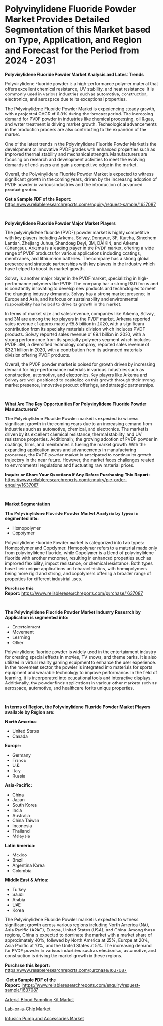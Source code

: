 <p><h1>Polyvinylidene Fluoride Powder Market Provides Detailed Segmentation of this Market based on Type, Application, and Region and Forecast for the Period from 2024 - 2031</h1></p><p><strong>Polyvinylidene Fluoride Powder Market Analysis and Latest Trends</strong></p>
<p><p>Polyvinylidene Fluoride powder is a high-performance polymer material that offers excellent chemical resistance, UV stability, and heat resistance. It is commonly used in various industries such as automotive, construction, electronics, and aerospace due to its exceptional properties.</p><p>The Polyvinylidene Fluoride Powder Market is experiencing steady growth, with a projected CAGR of 6.8% during the forecast period. The increasing demand for PVDF powder in industries like chemical processing, oil & gas, and water treatment is driving market growth. Technological advancements in the production process are also contributing to the expansion of the market.</p><p>One of the latest trends in the Polyvinylidene Fluoride Powder Market is the development of innovative PVDF grades with enhanced properties such as improved thermal stability and mechanical strength. Manufacturers are focusing on research and development activities to meet the evolving demands of end-users and gain a competitive edge in the market.</p><p>Overall, the Polyvinylidene Fluoride Powder Market is expected to witness significant growth in the coming years, driven by the increasing adoption of PVDF powder in various industries and the introduction of advanced product grades.</p></p>
<p><strong>Get a Sample PDF of the Report:&nbsp;</strong> <a href="https://www.reliableresearchreports.com/enquiry/request-sample/1637087">https://www.reliableresearchreports.com/enquiry/request-sample/1637087</a></p>
<p>&nbsp;</p>
<p><strong>Polyvinylidene Fluoride Powder Major Market Players</strong></p>
<p><p>The polyvinylidene fluoride (PVDF) powder market is highly competitive with key players including Arkema, Solvay, Dongyue, 3F, Kureha, Sinochem Lantian, Zhejiang Juhua, Shandong Deyi, 3M, DAIKIN, and Arkema (Changsu). Arkema is a leading player in the PVDF market, offering a wide range of PVDF products for various applications including coatings, membranes, and lithium-ion batteries. The company has a strong global presence and strategic partnerships with key players in the industry which have helped to boost its market growth.</p><p>Solvay is another major player in the PVDF market, specializing in high-performance polymers like PVDF. The company has a strong R&D focus and is constantly innovating to develop new products and technologies to meet the changing industry demands. Solvay has a strong market presence in Europe and Asia, and its focus on sustainability and environmental responsibility has helped to drive its growth in the market.</p><p>In terms of market size and sales revenue, companies like Arkema, Solvay, and 3M are among the top players in the PVDF market. Arkema reported sales revenue of approximately €8.8 billion in 2020, with a significant contribution from its specialty materials division which includes PVDF products. Solvay reported sales revenue of €9.1 billion in 2020, with a strong performance from its specialty polymers segment which includes PVDF. 3M, a diversified technology company, reported sales revenue of $32.1 billion in 2020, with a contribution from its advanced materials division offering PVDF products.</p><p>Overall, the PVDF powder market is poised for growth driven by increasing demand for high-performance materials in various industries such as construction, automotive, and electronics. Key players like Arkema and Solvay are well-positioned to capitalize on this growth through their strong market presence, innovative product offerings, and strategic partnerships.</p></p>
<p>&nbsp;</p>
<p><strong>What Are The Key Opportunities For Polyvinylidene Fluoride Powder Manufacturers?</strong></p>
<p><p>The Polyvinylidene Fluoride Powder market is expected to witness significant growth in the coming years due to an increasing demand from industries such as automotive, chemical, and electronics. The market is driven by its excellent chemical resistance, thermal stability, and UV resistance properties. Additionally, the growing adoption of PVDF powder in coatings, films, and membranes is fueling the market growth. With the expanding application areas and advancements in manufacturing processes, the PVDF powder market is anticipated to continue its growth trajectory in the near future. However, the market faces challenges related to environmental regulations and fluctuating raw material prices.</p></p>
<p><strong>Inquire or Share Your Questions If Any Before Purchasing This Report:</strong> <a href="https://www.reliableresearchreports.com/enquiry/pre-order-enquiry/1637087">https://www.reliableresearchreports.com/enquiry/pre-order-enquiry/1637087</a></p>
<p>&nbsp;</p>
<p><strong>Market Segmentation</strong></p>
<p><strong>The Polyvinylidene Fluoride Powder Market Analysis by types is segmented into:</strong></p>
<p><ul><li>Homopolymer</li><li>Copolymer</li></ul></p>
<p><p>Polyvinylidene Fluoride Powder market is categorized into two types: Homopolymer and Copolymer. Homopolymer refers to a material made only from polyvinylidene fluoride, while Copolymer is a blend of polyvinylidene fluoride with another monomer, resulting in enhanced properties such as improved flexibility, impact resistance, or chemical resistance. Both types have their unique applications and characteristics, with homopolymers being more rigid and strong, and copolymers offering a broader range of properties for different industrial uses.</p></p>
<p><strong>Purchase this Report:&nbsp;</strong><a href="https://www.reliableresearchreports.com/purchase/1637087">https://www.reliableresearchreports.com/purchase/1637087</a></p>
<p>&nbsp;</p>
<p><strong>The Polyvinylidene Fluoride Powder Market Industry Research by Application is segmented into:</strong></p>
<p><ul><li>Entertainment</li><li>Movement</li><li>Learning</li><li>Other</li></ul></p>
<p><p>Polyvinylidene fluoride powder is widely used in the entertainment industry for creating special effects in movies, TV shows, and theme parks. It is also utilized in virtual reality gaming equipment to enhance the user experience. In the movement sector, the powder is integrated into materials for sports equipment and wearable technology to improve performance. In the field of learning, it is incorporated into educational tools and interactive displays. Additionally, the powder finds applications in various other markets such as aerospace, automotive, and healthcare for its unique properties.</p></p>
<p>&nbsp;</p>
<p><strong>In terms of Region, the Polyvinylidene Fluoride Powder Market Players available by Region are:</strong></p>
<p>
    <p> <strong> North America: </strong>
        <ul>
            <li>United States</li>
            <li>Canada</li>
        </ul>
        </p> 
    <p> <strong> Europe: </strong>
        <ul>
            <li>Germany</li>
            <li>France</li>
            <li>U.K.</li>
            <li>Italy</li>
            <li>Russia</li>
        </ul>
        </p> 
    <p> <strong> Asia-Pacific: </strong>
        <ul>
            <li>China</li>
            <li>Japan</li>
            <li>South Korea</li>
            <li>India</li>
            <li>Australia</li>
            <li>China Taiwan</li>
            <li>Indonesia</li>
            <li>Thailand</li>
            <li>Malaysia</li>
        </ul>
        </p> 
    <p> <strong> Latin America: </strong>
        <ul>
            <li>Mexico</li>
            <li>Brazil</li>
            <li>Argentina Korea</li>
            <li>Colombia</li>
        </ul>
        </p> 
    <p> <strong> Middle East & Africa: </strong>
        <ul>
            <li>Turkey</li>
            <li>Saudi</li>
            <li>Arabia</li>
            <li>UAE</li>
            <li>Korea</li>
        </ul>
    </p>
    </p>
<p><p>The Polyvinylidene Fluoride Powder market is expected to witness significant growth across various regions including North America (NA), Asia Pacific (APAC), Europe, United States (USA), and China. Among these regions, China is expected to dominate the market with a market share of approximately 40%, followed by North America at 25%, Europe at 20%, Asia Pacific at 10%, and the United States at 5%. The increasing demand for PVDF powder in various industries such as electronics, automotive, and construction is driving the market growth in these regions.</p></p>
<p><strong>Purchase this Report: </strong><a href="https://www.reliableresearchreports.com/purchase/1637087">https://www.reliableresearchreports.com/purchase/1637087</a></p>
<p>&nbsp;<strong>Get a Sample PDF of the Report:&nbsp;&nbsp;</strong><a href="https://www.reliableresearchreports.com/enquiry/request-sample/1637087">https://www.reliableresearchreports.com/enquiry/request-sample/1637087</a></p>
<p><strong></strong></p>
<p><p><a href="https://view.publitas.com/reportprime-1/decoding-the-arterial-blood-sampling-kit-market-a-deep-dive-into-the-latest-market-trends-market-segmentation-and-competitive-analysis/">Arterial Blood Sampling Kit Market</a></p><p><a href="https://view.publitas.com/reportprime-1/lab-on-a-chip-market-analysis-examines-its-scope-on-growth-opportunities-and-forecasted-trends-spanning-from-2023-to-2030/">Lab-on-a-Chip Market</a></p><p><a href="https://view.publitas.com/reportprime-1/infusion-pump-and-accessories-market-a-comprehensive-report-of-its-market-share-growth-trends-2023-2030/">Infusion Pump and Accessories Market</a></p></p>
